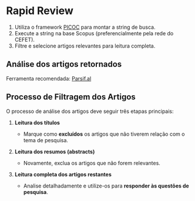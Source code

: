 # Rapid Review

1. Utiliza o framework [PICOC](picoc.md) para montar a string de busca. 
2. Execute a string na base Scopus (preferencialmente pela rede do CEFET).
3. Filtre e selecione artigos relevantes para leitura completa.

## Análise dos artigos retornados

Ferramenta recomendada: <a href="https://parsif.al" target="_blank">Parsif.al</a>

## Processo de Filtragem dos Artigos

O processo de análise dos artigos deve seguir três etapas principais:

1. **Leitura dos títulos**
    - Marque como **excluídos** os artigos que não tiverem relação com o tema de pesquisa.

2. **Leitura dos resumos (abstracts)**
    - Novamente, exclua os artigos que não forem relevantes.

3. **Leitura completa dos artigos restantes**
    - Analise detalhadamente e utilize-os para **responder às questões de pesquisa**.